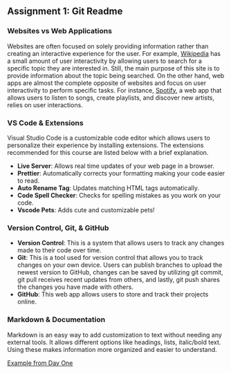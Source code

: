 ## Assignment 1: Git Readme

### Websites vs Web Applications

Websites are often focused on solely providing information rather than creating an interactive experience for the user. For example, [Wikipedia](https://www.wikipedia.org/) has a small amount of user interactivity by allowing users to search for a specific topic they are interested in. Still, the main purpose of this site is to provide information about the topic being searched. 
On the other hand, web apps are almost the complete opposite of websites and focus on user interactivity to perform specific tasks. For instance, [Spotify](https://open.spotify.com/), a web app that allows users to listen to songs, create playlists, and discover new artists, relies on user interactions. 

### VS Code & Extensions

Visual Studio Code is a customizable code editor which allows users to personalize their experience by installing extensions. The extensions recommended for this course are listed below with a brief explanation. 

- **Live Server**: Allows real time updates of your web page in a browser.
- **Prettier**: Automatically corrects your formatting making your code easier to read.
- **Auto Rename Tag**: Updates matching HTML tags automatically.
- **Code Spell Checker**: Checks for spelling mistakes as you work on your code.
- **Vscode Pets**: Adds cute and customizable pets!

### Version Control, Git, & GitHub

- **Version Control**: This is a system that allows users to track any changes made to their code over time. 
- **Git**: This is a tool used for version control that allows you to track changes on your own device. Users can publish branches to upload the newest version to GitHub, changes can be saved by utilizing git commit, git pull receives recent updates from others, and lastly, git push shares the changes you have made with others. 
- **GitHub**: This web app allows users to store and track their projects online.

### Markdown & Documentation

Markdown is an easy way to add customization to text without needing any external tools. It allows different options like headings, lists, italic/bold text. Using these makes information more organized and easier to understand. 

[Example from Day One](https://i0.wp.com/dayoneapp.com/wp-content/uploads/2021/12/ScreenShot2021-08-17at12.15.18PM.png?w=780&quality=80&ssl=1)